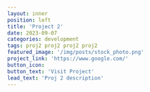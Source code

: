 ```yaml
---
layout: inner
position: left
title: 'Project 2'
date: 2023-09-07 
categories: development
tags: proj2 proj2 proj2 proj2
featured_image: '/img/posts/stock_photo.png'
project_link: 'https://www.google.com/'
button_icon: 
button_text: 'Visit Project'
lead_text: 'Proj 2 description'
---
```

